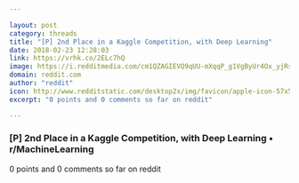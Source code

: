 ```yaml
---

layout: post
category: threads
title: "[P] 2nd Place in a Kaggle Competition, with Deep Learning"
date: 2018-02-23 12:28:03
link: https://vrhk.co/2ELc7hQ
image: https://i.redditmedia.com/cm1QZAGIEVQ9qUU-mXqqP_g1VgByUr4Ox_yjRsvRX94.jpg?w=320&s=4cdbf6367bf563b0ab83bea6eed7b3b2
domain: reddit.com
author: "reddit"
icon: http://www.redditstatic.com/desktop2x/img/favicon/apple-icon-57x57.png
excerpt: "0 points and 0 comments so far on reddit"

---
```


### [P] 2nd Place in a Kaggle Competition, with Deep Learning • r/MachineLearning

0 points and 0 comments so far on reddit